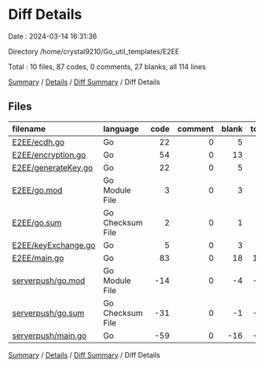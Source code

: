 # Diff Details

Date : 2024-03-14 16:31:36

Directory /home/crystal9210/Go_util_templates/E2EE

Total : 10 files,  87 codes, 0 comments, 27 blanks, all 114 lines

[Summary](results.md) / [Details](details.md) / [Diff Summary](diff.md) / Diff Details

## Files
| filename | language | code | comment | blank | total |
| :--- | :--- | ---: | ---: | ---: | ---: |
| [E2EE/ecdh.go](/E2EE/ecdh.go) | Go | 22 | 0 | 5 | 27 |
| [E2EE/encryption.go](/E2EE/encryption.go) | Go | 54 | 0 | 13 | 67 |
| [E2EE/generateKey.go](/E2EE/generateKey.go) | Go | 22 | 0 | 5 | 27 |
| [E2EE/go.mod](/E2EE/go.mod) | Go Module File | 3 | 0 | 3 | 6 |
| [E2EE/go.sum](/E2EE/go.sum) | Go Checksum File | 2 | 0 | 1 | 3 |
| [E2EE/keyExchange.go](/E2EE/keyExchange.go) | Go | 5 | 0 | 3 | 8 |
| [E2EE/main.go](/E2EE/main.go) | Go | 83 | 0 | 18 | 101 |
| [serverpush/go.mod](/serverpush/go.mod) | Go Module File | -14 | 0 | -4 | -18 |
| [serverpush/go.sum](/serverpush/go.sum) | Go Checksum File | -31 | 0 | -1 | -32 |
| [serverpush/main.go](/serverpush/main.go) | Go | -59 | 0 | -16 | -75 |

[Summary](results.md) / [Details](details.md) / [Diff Summary](diff.md) / Diff Details